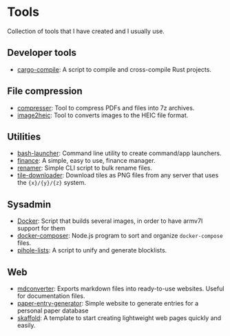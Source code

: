 # Tools

Collection of tools that I have created and I usually use.

## Developer tools

- [cargo-compile](cargo-compile/): A script to compile and cross-compile Rust projects.

## File compression

- [compresser](compresser/): Tool to compress PDFs and files into 7z archives.
- [image2heic](image2heic/): Tool to converts images to the HEIC file format.

## Utilities

- [bash-launcher](bash-launcher/): Command line utility to create command/app launchers.
- [finance](finance/): A simple, easy to use, finance manager.
- [renamer](renamer/): Simple CLI script to bulk rename files.
- [tile-downloader](tile-downloader): Download tiles as PNG files from any server that uses the `{x}/{y}/{z}` system.

## Sysadmin

- [Docker](docker/): Script that builds several images, in order to have armv7l support for them
- [docker-composer](docker-composer/): Node.js program to sort and organize `docker-compose` files.
- [pihole-lists](pihole-lists/): A script to unify and generate blocklists.

## Web

- [mdconverter](mdconverter/): Exports markdown files into ready-to-use websites. Useful for documentation files.
- [paper-entry-generator](paper-entry-generator/): Simple website to generate entries for a personal paper database
- [skaffold](web-scaffold/): A template to start creating lightweight web pages quickly and easily.
